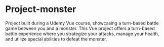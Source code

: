 # Project-monster

Project built during a Udemy Vue course, showcasing a turn-based battle game between you and a monster.  This Vue project offers a turn-based battle experience where you strategize your attacks, manage your health, and utilize special abilities to defeat the monster.
